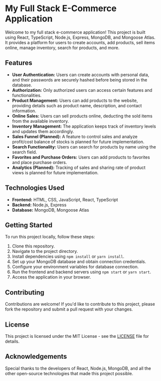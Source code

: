 # My Full Stack E-Commerce Application

Welcome to my full stack e-commerce application! This project is built using React, TypeScript, Node.js, Express, MongoDB, and Mongoose Atlas. It provides a platform for users to create accounts, add products, sell items online, manage inventory, search for products, and more.

## Features

- **User Authentication:** Users can create accounts with personal data, and their passwords are securely hashed before being stored in the database.
- **Authorization:** Only authorized users can access certain features and functionalities.
- **Product Management:** Users can add products to the website, providing details such as product name, description, and contact information.
- **Online Sales:** Users can sell products online, deducting the sold items from the available inventory.
- **Inventory Management:** The application keeps track of inventory levels and updates them accordingly.
- **Sales Funnel (Planned):** A feature to control sales and analyze profit/cost balance of stocks is planned for future implementation.
- **Search Functionality:** Users can search for products by name using the search field.
- **Favorites and Purchase Orders:** Users can add products to favorites and place purchase orders.
- **Analytics (Planned):** Tracking of sales and sharing rate of product views is planned for future implementation.

## Technologies Used

- **Frontend:** HTML, CSS, JavaScript, React, TypeScript
- **Backend:** Node.js, Express
- **Database:** MongoDB, Mongoose Atlas

## Getting Started

To run this project locally, follow these steps:

1. Clone this repository.
2. Navigate to the project directory.
3. Install dependencies using `npm install` or `yarn install`.
4. Set up your MongoDB database and obtain connection credentials.
5. Configure your environment variables for database connection.
6. Run the frontend and backend servers using `npm start` or `yarn start`.
7. Access the application in your browser.

## Contributing

Contributions are welcome! If you'd like to contribute to this project, please fork the repository and submit a pull request with your changes.

## License

This project is licensed under the MIT License - see the [LICENSE](LICENSE) file for details.

## Acknowledgements

Special thanks to the developers of React, Node.js, MongoDB, and all the other open-source technologies that made this project possible.

